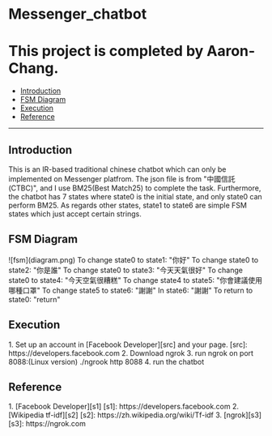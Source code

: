 # Messenger_chatbot

This project is completed by Aaron-Chang.
=================

*   [Introduction](#intro)
*   [FSM Diagram](#diagram)
*   [Execution](#exec)
*   [Reference](#ref)
*  *  *
<h2 id="intro">Introduction</h2>
    This is an IR-based traditional chinese chatbot which can only be implemented on Messenger
platfrom. The json file is from "中國信託(CTBC)", and I use BM25(Best Match25) to complete the
task. Furthermore, the chatbot has 7 states where state0 is the initial state, and only state0
can perform BM25. As regards other states, state1 to state6 are simple FSM states which just 
accept certain strings.
<h2 id="diagram">FSM Diagram</h2>
![fsm](diagram.png)
To change state0 to state1:
    "你好"
To change state0 to state2:
    "你是誰"
To change state0 to state3:
    "今天天氣很好"
To change state0 to state4:
    "今天空氣很糟糕"
To change state4 to state5:
    "你會建議使用哪種口罩"
To change state5 to state6:
    "謝謝"
In state6:
    "謝謝"
To return to state0:
    "return"
<h2 id="exec">Execution</h2>
1. Set up an account in [Facebook Developer][src] and your page.
[src]: https://developers.facebook.com
2. Download ngrok
3. run ngrok on port 8088:(Linux version)
    ./ngrook http 8088
4. run the chatbot
<h2 id="ref">Reference</h2>
1. [Facebook Developer][s1]
[s1]: https://developers.facebook.com
2. [Wikipedia tf-idf][s2]
[s2]: https://zh.wikipedia.org/wiki/Tf-idf
3. [ngrok][s3]
[s3]: https://ngrok.com
